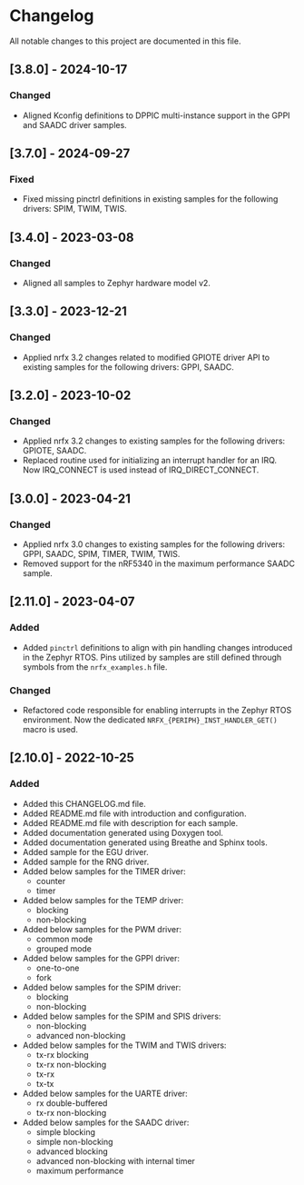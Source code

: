 # Changelog
All notable changes to this project are documented in this file.

## [3.8.0] - 2024-10-17
### Changed
- Aligned Kconfig definitions to DPPIC multi-instance support in the GPPI and SAADC driver samples.

## [3.7.0] - 2024-09-27
### Fixed
- Fixed missing pinctrl definitions in existing samples for the following drivers: SPIM, TWIM, TWIS.

## [3.4.0] - 2023-03-08
### Changed
- Aligned all samples to Zephyr hardware model v2.

## [3.3.0] - 2023-12-21
### Changed
- Applied nrfx 3.2 changes related to modified GPIOTE driver API to existing samples for the following drivers: GPPI, SAADC.

## [3.2.0] - 2023-10-02
### Changed
- Applied nrfx 3.2 changes to existing samples for the following drivers: GPIOTE, SAADC.
- Replaced routine used for initializing an interrupt handler for an IRQ. Now IRQ_CONNECT is used instead of IRQ_DIRECT_CONNECT.

## [3.0.0] - 2023-04-21
### Changed
- Applied nrfx 3.0 changes to existing samples for the following drivers: GPPI, SAADC, SPIM, TIMER, TWIM, TWIS.
- Removed support for the nRF5340 in the maximum performance SAADC sample.

## [2.11.0] - 2023-04-07
### Added
- Added `pinctrl` definitions to align with pin handling changes introduced in the Zephyr RTOS. Pins utilized by samples are still defined through symbols from the `nrfx_examples.h` file.

### Changed
- Refactored code responsible for enabling interrupts in the Zephyr RTOS environment. Now the dedicated `NRFX_{PERIPH}_INST_HANDLER_GET()` macro is used.

## [2.10.0] - 2022-10-25
### Added
- Added this CHANGELOG.md file.
- Added README.md file with introduction and configuration.
- Added README.md file with description for each sample.
- Added documentation generated using Doxygen tool.
- Added documentation generated using Breathe and Sphinx tools.
- Added sample for the EGU driver.
- Added sample for the RNG driver.
- Added below samples for the TIMER driver:
    - counter
    - timer
- Added below samples for the TEMP driver:
    - blocking
    - non-blocking
- Added below samples for the PWM driver:
    - common mode
    - grouped mode
- Added below samples for the GPPI driver:
    - one-to-one
    - fork
- Added below samples for the SPIM driver:
    - blocking
    - non-blocking
- Added below samples for the SPIM and SPIS drivers:
    - non-blocking
    - advanced non-blocking
- Added below samples for the TWIM and TWIS drivers:
    - tx-rx blocking
    - tx-rx non-blocking
    - tx-rx
    - tx-tx
- Added below samples for the UARTE driver:
    - rx double-buffered
    - tx-rx non-blocking
- Added below samples for the SAADC driver:
    - simple blocking
    - simple non-blocking
    - advanced blocking
    - advanced non-blocking with internal timer
    - maximum performance
